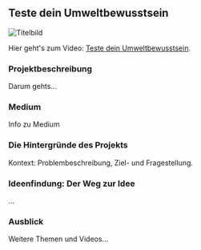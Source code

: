 ## Teste dein Umweltbewusstsein

![Titelbild](https://user-images.githubusercontent.com/72922203/178138961-243137d6-6167-4063-9e87-ff26420120b8.png)

Hier geht's zum Video: [Teste dein Umweltbewusstsein](https://pages.github.com/).


### Projektbeschreibung

Darum gehts...


### Medium

Info zu Medium

### Die Hintergründe des Projekts

Kontext: Problembeschreibung, Ziel- und Fragestellung.

### Ideenfindung: Der Weg zur Idee

...

### Ausblick

Weitere Themen und Videos...

